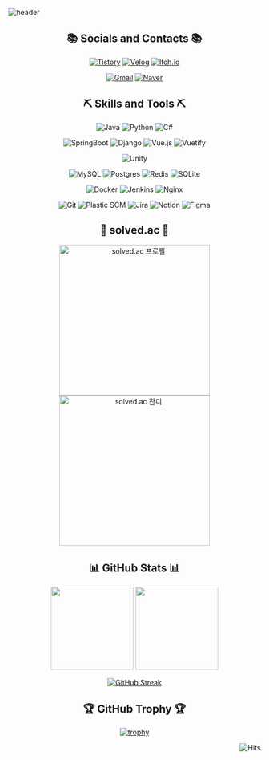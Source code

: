 ![header](https://capsule-render.vercel.app/api?type=waving&color=AFD98B&height=120&animation=fadeIn&section=footer&text=Welcome+to+miyeon's+GitHub!&fontAlign=50&fontAlignY=70&fontColor=ffffff&fontSize=30)

<div align="center">

## 📚 Socials and Contacts 📚

<!-- Social -->
[![Tistory](https://img.shields.io/badge/Tistory-000000.svg?style=for-the-badge&logo=tistory&logoColor=white)](https://dev-miyeon.tistory.com/)
[![Velog](https://img.shields.io/badge/Velog-20C997.svg?style=for-the-badge&logo=velog&logoColor=white)](https://velog.io/@422haha/posts)
[![Itch.io](https://img.shields.io/badge/Itch-%23FF0B34.svg?style=for-the-badge&logo=Itch.io&logoColor=white)](https://mi-yeon.itch.io/)

<!-- Contact -->
[![Gmail](https://img.shields.io/badge/Gmail-D14836?style=for-the-badge&logo=gmail&logoColor=white)](mailto:422haha@gmail.com)
[![Naver](https://img.shields.io/badge/Naver-03C75A?style=for-the-badge&logo=naver&logoColor=white)](mailto:422haha@naver.com)

## ⛏️ Skills and Tools ⛏️

<!-- Programming Languages -->
![Java](https://img.shields.io/badge/java-%23ED8B00.svg?style=for-the-badge&logo=openjdk&logoColor=white)
![Python](https://img.shields.io/badge/python-3670A0?style=for-the-badge&logo=python&logoColor=ffdd54)
![C#](https://img.shields.io/badge/c%23-%23239120.svg?style=for-the-badge&logo=c-sharp&logoColor=white)

<!-- Frameworks -->
![SpringBoot](https://img.shields.io/badge/springboot-%236DB33F.svg?style=for-the-badge&logo=springboot&logoColor=white)
![Django](https://img.shields.io/badge/django-%23092E20.svg?style=for-the-badge&logo=django&logoColor=white)
![Vue.js](https://img.shields.io/badge/vuejs-%2335495e.svg?style=for-the-badge&logo=vuedotjs&logoColor=%234FC08D)
![Vuetify](https://img.shields.io/badge/Vuetify-1867C0?style=for-the-badge&logo=vuetify&logoColor=AEDDFF)

<!-- Game Engines -->
![Unity](https://img.shields.io/badge/unity-%23000000.svg?style=for-the-badge&logo=unity&logoColor=white)

<!-- Databases -->
![MySQL](https://img.shields.io/badge/mysql-4479A1.svg?style=for-the-badge&logo=mysql&logoColor=white)
![Postgres](https://img.shields.io/badge/postgres-%23316192.svg?style=for-the-badge&logo=postgresql&logoColor=white)
![Redis](https://img.shields.io/badge/redis-%23DD0031.svg?style=for-the-badge&logo=redis&logoColor=white)
![SQLite](https://img.shields.io/badge/sqlite-%2307405e.svg?style=for-the-badge&logo=sqlite&logoColor=white)

<!-- DevOps -->
![Docker](https://img.shields.io/badge/docker-%230db7ed.svg?style=for-the-badge&logo=docker&logoColor=white)
![Jenkins](https://img.shields.io/badge/jenkins-%232C5263.svg?style=for-the-badge&logo=jenkins&logoColor=white)
![Nginx](https://img.shields.io/badge/nginx-%23009639.svg?style=for-the-badge&logo=nginx&logoColor=white)

<!-- Version Control & Tools -->
![Git](https://img.shields.io/badge/git-%23F05033.svg?style=for-the-badge&logo=git&logoColor=white)
![Plastic SCM](https://img.shields.io/badge/plastic%20scm-%233A8ABF.svg?style=for-the-badge&logo=plastic%20scm&logoColor=white)
![Jira](https://img.shields.io/badge/jira-%230A0FFF.svg?style=for-the-badge&logo=jira&logoColor=white)
![Notion](https://img.shields.io/badge/Notion-%23000000.svg?style=for-the-badge&logo=notion&logoColor=white)
![Figma](https://img.shields.io/badge/figma-%23F24E1E.svg?style=for-the-badge&logo=figma&logoColor=white)

## 🌱 solved.ac 🌱

<img src="http://mazassumnida.wtf/api/v2/generate_badge?boj=422haha" alt="solved.ac 프로필" width="300"/>
<img src="http://mazandi.herokuapp.com/api?handle=422haha&theme=warm" alt="solved.ac 잔디" width="300"/>

## 📊 GitHub Stats 📊

<div align="center">

<img src="https://github-readme-stats.vercel.app/api?username=422haha&theme=nord&show_icons=true" height="165">
<img src="https://github-readme-stats.vercel.app/api/top-langs/?username=422haha&layout=compact&theme=nord" height="165">

</div>

<div align="center">
  
[![GitHub Streak](https://github-readme-streak-stats.herokuapp.com/?user=422haha&theme=nord)](https://git.io/streak-stats)

</div>

## 🏆 GitHub Trophy 🏆
  
[![trophy](https://github-profile-trophy.vercel.app/?username=422haha&theme=flat&column=7)](https://github.com/422haha/)

</div>

<div align="right">

![Hits](https://hits.seeyoufarm.com/api/count/incr/badge.svg?url=https%3A%2F%2Fgithub.com%2F422haha&count_bg=%239ACB34&title_bg=%23555555&icon=&icon_color=%23E7E7E7&title=views&edge_flat=false)

</div>
